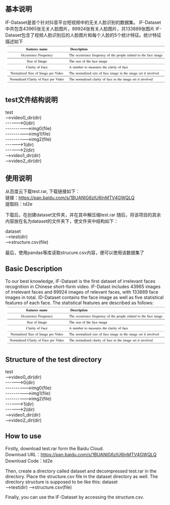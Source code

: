 ## 基本说明
IF-Dataset是首个针对抖音平台短视频中的无关人脸识别的数据集。
IF-Dataset中共包含43965张无关人脸图片，89924张有关人脸图片，共133889张图片
IF-Dataset包含了视频人脸识别后的人脸图片和每个人脸的5个统计特征。统计特征描述如下
![avatar](features_description.PNG)

## test文件结构说明
test   
-->video0_dir(dir)  
------>0(dir)  
---------->img0(file)  
---------->img1(file)  
---------->img2(file)  
------>1(dir)  
------>2(dir)  
-->video1_dir(dir)  
-->video2_dir(dir)


## 使用说明
从百度云下载test.rar, 下载链接如下：  
链接：https://pan.baidu.com/s/1BUANlG6zIU6lnMTV4GWQLQ   
提取码：td2e 

下载后，在创建dataset文件夹，并在其中解压缩test.rar
随后，将该项目的其余内容放在名为dataset的文件夹下，使文件夹中结构如下：  

dataset  
-->test(dir)  
-->structure.csv(file)  

最后，使用pandas等库读取strucure.csv内容，便可以使用该数据集了

## Basic Description
To our best knowledge, IF-Dataset is the first dataset of irrelevant faces recognition in Chinese short-form video. 
IF-Datast includes 43965 images of irrelevant faces and 89924 images of relevant faces, with 133889 face images in total. 
ID-Dataset contains the face image as well as five statistical features of each face. The statistical features are described as follows:  
![avatar](features_description.PNG)

## Structure of the test directory
test   
-->video0_dir(dir)  
------>0(dir)  
---------->img0(file)  
---------->img1(file)  
---------->img2(file)  
------>1(dir)  
------>2(dir)  
-->video1_dir(dir)  
-->video2_dir(dir)

## How to use
Firstly, download test.rar form the Baidu Cloud.  
Download URL：https://pan.baidu.com/s/1BUANlG6zIU6lnMTV4GWQLQ   
Download Code：td2e 

Then, create a directory called dataset and decompressed test.rar in the directory. Place the structure.csv file in the dataset directory as well. The directory structure is supposed to be like this:
dataset  
-->test(dir)
-->structure.csv(file) 

Finally, you can use the IF-Dataset by accessing the structure.csv.